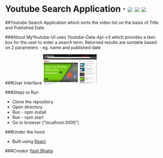 # Youtube Search Application &middot;  ![](https://img.shields.io/github/license/mashape/apistatus.svg) ![](https://img.shields.io/npm/v/npm.svg) ![](https://img.shields.io/node/v/@stdlib/stdlib/latest.svg?registry_uri=https%3A%2F%2Fregistry.npmjs.com)
##Youtube Search Application which sorts the video list on the basis of Title and Published Date.

###About
MyYoutube-UI uses Youtube-Data-Api-v3 which provides a text-box for the user to enter a search term. Returned results are sortable based on 2 parameters - eg. name and published date.

###User Interface
<img src="./Screenshot.png" width=35% height=35%/>

###Steps to Run
 - Clone the repository
 - Open directory
 - Run - npm install
 - Run - npm start
 - Go to browser ("localhost:3000")

###Under the hood
 - Built using [React](https://reactjs.org/)

###Creator
[Yash Bhatia](https://github.com/YashBhatia97) 
